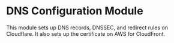 # DNS Configuration Module

This module sets up DNS records, DNSSEC, and redirect rules on Cloudflare. It also sets up the certificate on AWS for CloudFront.